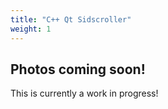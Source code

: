 ```yaml
---
title: "C++ Qt Sidscroller"
weight: 1
---
```


## Photos coming soon!

This is currently a work in progress!
